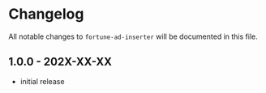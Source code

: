 # Changelog

All notable changes to `fortune-ad-inserter` will be documented in this file.

## 1.0.0 - 202X-XX-XX

- initial release

